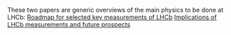 These two papers are generic overviews of the main physics to be done at LHCb:
[Roadmap for selected key measurements of LHCb](http://inspirehep.net/record/840887)
[Implications of LHCb measurements and future prospects](http://inspirehep.net/record/1127719)

